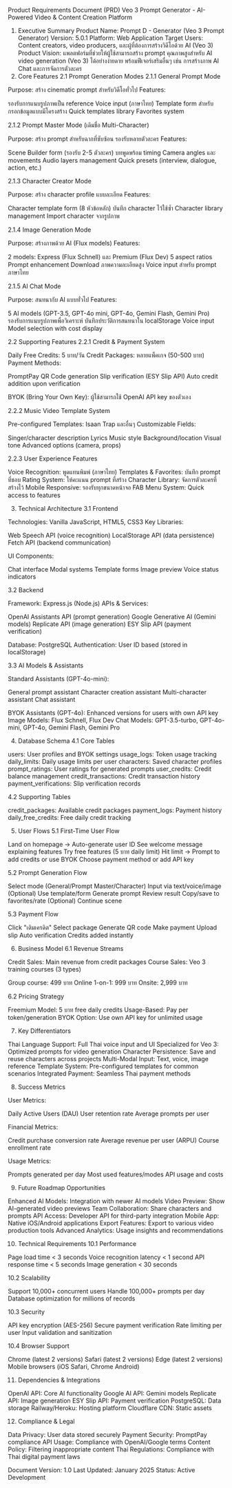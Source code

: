 Product Requirements Document (PRD)
Veo 3 Prompt Generator - AI-Powered Video & Content Creation Platform
1. Executive Summary
Product Name: Prompt D - Generator (Veo 3 Prompt Generator)
Version: 5.0.1
Platform: Web Application
Target Users: Content creators, video producers, และผู้ที่ต้องการสร้างวิดีโอด้วย AI (Veo 3)
Product Vision: แพลตฟอร์มที่ช่วยให้ผู้ใช้สามารถสร้าง prompt คุณภาพสูงสำหรับ AI video generation (Veo 3) ได้อย่างง่ายดาย พร้อมฟีเจอร์เสริมอื่นๆ เช่น การสร้างภาพ AI Chat และการจัดการตัวละคร
2. Core Features
2.1 Prompt Generation Modes
2.1.1 General Prompt Mode

Purpose: สร้าง cinematic prompt สำหรับวิดีโอทั่วไป
Features:

รองรับการแนบรูปภาพเป็น reference
Voice input (ภาษาไทย)
Template form สำหรับกรอกข้อมูลแบบมีโครงสร้าง
Quick templates library
Favorites system



2.1.2 Prompt Master Mode (เดิมชื่อ Multi-Character)

Purpose: สร้าง prompt สำหรับฉากที่ซับซ้อน รองรับหลายตัวละคร
Features:

Scene Builder form (รองรับ 2-5 ตัวละคร)
บทพูดพร้อม timing
Camera angles และ movements
Audio layers management
Quick presets (interview, dialogue, action, etc.)



2.1.3 Character Creator Mode

Purpose: สร้าง character profile แบบละเอียด
Features:

Character template form (8 หัวข้อหลัก)
บันทึก character ไว้ใช้ซ้ำ
Character library management
Import character จากรูปภาพ



2.1.4 Image Generation Mode

Purpose: สร้างภาพด้วย AI (Flux models)
Features:

2 models: Express (Flux Schnell) และ Premium (Flux Dev)
5 aspect ratios
Prompt enhancement
Download ภาพความละเอียดสูง
Voice input สำหรับ prompt ภาษาไทย



2.1.5 AI Chat Mode

Purpose: สนทนากับ AI แบบทั่วไป
Features:

5 AI models (GPT-3.5, GPT-4o mini, GPT-4o, Gemini Flash, Gemini Pro)
รองรับการแนบรูปภาพเพื่อวิเคราะห์
บันทึกประวัติการสนทนาใน localStorage
Voice input
Model selection with cost display



2.2 Supporting Features
2.2.1 Credit & Payment System

Daily Free Credits: 5 บาท/วัน
Credit Packages: หลายแพ็คเกจ (50-500 บาท)
Payment Methods:

PromptPay QR Code generation
Slip verification (ESY Slip API)
Auto credit addition upon verification


BYOK (Bring Your Own Key): ผู้ใช้สามารถใช้ OpenAI API key ของตัวเอง

2.2.2 Music Video Template System

Pre-configured Templates: Isaan Trap และอื่นๆ
Customizable Fields:

Singer/character description
Lyrics
Music style
Background/location
Visual tone
Advanced options (camera, props)



2.2.3 User Experience Features

Voice Recognition: พูดแทนพิมพ์ (ภาษาไทย)
Templates & Favorites: บันทึก prompt ที่ชอบ
Rating System: ให้คะแนน prompt ที่สร้าง
Character Library: จัดการตัวละครที่สร้างไว้
Mobile Responsive: รองรับทุกขนาดหน้าจอ
FAB Menu System: Quick access to features

3. Technical Architecture
3.1 Frontend

Technologies: Vanilla JavaScript, HTML5, CSS3
Key Libraries:

Web Speech API (voice recognition)
LocalStorage API (data persistence)
Fetch API (backend communication)


UI Components:

Chat interface
Modal systems
Template forms
Image preview
Voice status indicators



3.2 Backend

Framework: Express.js (Node.js)
APIs & Services:

OpenAI Assistants API (prompt generation)
Google Generative AI (Gemini models)
Replicate API (image generation)
ESY Slip API (payment verification)


Database: PostgreSQL
Authentication: User ID based (stored in localStorage)

3.3 AI Models & Assistants

Standard Assistants (GPT-4o-mini):

General prompt assistant
Character creation assistant
Multi-character assistant
Chat assistant


BYOK Assistants (GPT-4o): Enhanced versions for users with own API key
Image Models: Flux Schnell, Flux Dev
Chat Models: GPT-3.5-turbo, GPT-4o-mini, GPT-4o, Gemini Flash, Gemini Pro

4. Database Schema
4.1 Core Tables

users: User profiles and BYOK settings
usage_logs: Token usage tracking
daily_limits: Daily usage limits per user
characters: Saved character profiles
prompt_ratings: User ratings for generated prompts
user_credits: Credit balance management
credit_transactions: Credit transaction history
payment_verifications: Slip verification records

4.2 Supporting Tables

credit_packages: Available credit packages
payment_logs: Payment history
daily_free_credits: Free daily credit tracking

5. User Flows
5.1 First-Time User Flow

Land on homepage → Auto-generate user ID
See welcome message explaining features
Try free features (5 บาท daily limit)
Hit limit → Prompt to add credits or use BYOK
Choose payment method or add API key

5.2 Prompt Generation Flow

Select mode (General/Prompt Master/Character)
Input via text/voice/image
(Optional) Use template/form
Generate prompt
Review result
Copy/save to favorites/rate
(Optional) Continue scene

5.3 Payment Flow

Click "เติมเครดิต"
Select package
Generate QR code
Make payment
Upload slip
Auto verification
Credits added instantly

6. Business Model
6.1 Revenue Streams

Credit Sales: Main revenue from credit packages
Course Sales: Veo 3 training courses (3 types)

Group course: 499 บาท
Online 1-on-1: 999 บาท
Onsite: 2,999 บาท



6.2 Pricing Strategy

Freemium Model: 5 บาท free daily credits
Usage-Based: Pay per token/generation
BYOK Option: Use own API key for unlimited usage

7. Key Differentiators

Thai Language Support: Full Thai voice input and UI
Specialized for Veo 3: Optimized prompts for video generation
Character Persistence: Save and reuse characters across projects
Multi-Modal Input: Text, voice, image reference
Template System: Pre-configured templates for common scenarios
Integrated Payment: Seamless Thai payment methods

8. Success Metrics

User Metrics:

Daily Active Users (DAU)
User retention rate
Average prompts per user


Financial Metrics:

Credit purchase conversion rate
Average revenue per user (ARPU)
Course enrollment rate


Usage Metrics:

Prompts generated per day
Most used features/modes
API usage and costs



9. Future Roadmap Opportunities

Enhanced AI Models: Integration with newer AI models
Video Preview: Show AI-generated video previews
Team Collaboration: Share characters and prompts
API Access: Developer API for third-party integration
Mobile App: Native iOS/Android applications
Export Features: Export to various video production tools
Advanced Analytics: Usage insights and recommendations

10. Technical Requirements
10.1 Performance

Page load time < 3 seconds
Voice recognition latency < 1 second
API response time < 5 seconds
Image generation < 30 seconds

10.2 Scalability

Support 10,000+ concurrent users
Handle 100,000+ prompts per day
Database optimization for millions of records

10.3 Security

API key encryption (AES-256)
Secure payment verification
Rate limiting per user
Input validation and sanitization

10.4 Browser Support

Chrome (latest 2 versions)
Safari (latest 2 versions)
Edge (latest 2 versions)
Mobile browsers (iOS Safari, Chrome Android)

11. Dependencies & Integrations

OpenAI API: Core AI functionality
Google AI API: Gemini models
Replicate API: Image generation
ESY Slip API: Payment verification
PostgreSQL: Data storage
Railway/Heroku: Hosting platform
Cloudflare CDN: Static assets

12. Compliance & Legal

Data Privacy: User data stored securely
Payment Security: PromptPay compliance
API Usage: Compliance with OpenAI/Google terms
Content Policy: Filtering inappropriate content
Thai Regulations: Compliance with Thai digital payment laws


Document Version: 1.0
Last Updated: January 2025
Status: Active Development